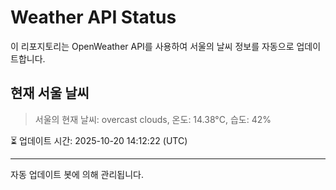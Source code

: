 
# Weather API Status

이 리포지토리는 OpenWeather API를 사용하여 서울의 날씨 정보를 자동으로 업데이트합니다.

## 현재 서울 날씨
> 서울의 현재 날씨: overcast clouds, 온도: 14.38°C, 습도: 42%

⏳ 업데이트 시간: 2025-10-20 14:12:22 (UTC)

---
자동 업데이트 봇에 의해 관리됩니다.
